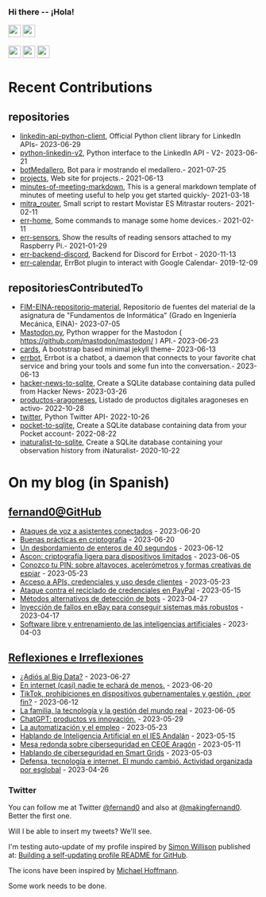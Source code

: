 ### Hi there -- ¡Hola!

<a href="mailto:ftricas@unizar.es" title="e-mail"><i class="svg-icon email"></i></a> 
<a href="https://www.linkedin.com/in/fernand0" title="My LinkedIn//Mi LinkedIn"><img src="https://img.shields.io/badge/linkedin-%230077B5.svg?&style=for-the-badge&logo=linkedin&logoColor=white" height=25></a> 
<a href="https://www.twitter.com/fernand0" title="My Twitter//Mi Twitter"><img src="https://img.shields.io/badge/twitter-%231DA1F2.svg?&style=for-the-badge&logo=twitter&logoColor=white" height=25></i></a> 
<link href="https://mastodon.social/@fernand0" rel="me" title="My Mastodon//Mi Mastodon"><img src="https://img.shields.io/static/v1?label=Mastodon&message=Social&color=blue" height=25></i></a> 
<a href="https://flickr.com/fernand0"><img src="https://img.shields.io/static/v1?label=Flickr&message=Images&color=blue" height=25></a>
<a href="https://dev.to/fernand0"><img src="https://img.shields.io/badge/DEV.TO-%230A0A0A.svg?&style=for-the-badge&logo=dev-dot-to&logoColor=white" height=25></a>

# Recent Contributions
<!-- recent_releases starts -->


## repositories
* [linkedin-api-python-client](https://github.com/fernand0/linkedin-api-python-client),  Official Python client library for LinkedIn APIs- 2023-06-29
* [python-linkedin-v2](https://github.com/fernand0/python-linkedin-v2),  Python interface to the LinkedIn API - V2- 2023-06-21
* [botMedallero](https://github.com/fernand0/botMedallero),  Bot para ir mostrando el medallero.- 2021-07-25
* [projects](https://github.com/fernand0/projects),  Web site for projects.- 2021-06-13
* [minutes-of-meeting-markdown](https://github.com/fernand0/minutes-of-meeting-markdown),  This is a general markdown template of minutes of meeting useful to help you get started quickly- 2021-03-18
* [mitra_router](https://github.com/fernand0/mitra_router),  Small script to restart Movistar ES Mitrastar routers- 2021-02-11
* [err-home](https://github.com/fernand0/err-home),  Some commands to manage some home devices.- 2021-02-11
* [err-sensors](https://github.com/fernand0/err-sensors),  Show the results of reading sensors attached to my Raspberry Pi.- 2021-01-29
* [err-backend-discord](https://github.com/fernand0/err-backend-discord),  Backend for Discord for Errbot - 2020-11-13
* [err-calendar](https://github.com/fernand0/err-calendar),  ErrBot plugin to interact with Google Calendar- 2019-12-09

## repositoriesContributedTo
* [FIM-EINA-repositorio-material](https://github.com/ricardojrdez/FIM-EINA-repositorio-material),  Repositorio de fuentes del material de la asignatura de "Fundamentos de Informática" (Grado en Ingeniería Mecánica, EINA)- 2023-07-05
* [Mastodon.py](https://github.com/halcy/Mastodon.py),  Python wrapper for the Mastodon ( https://github.com/mastodon/mastodon/ ) API.- 2023-06-23
* [cards](https://github.com/sharu725/cards),  A bootstrap based minimal jekyll theme- 2023-06-13
* [errbot](https://github.com/errbotio/errbot),  Errbot is a chatbot, a daemon that connects to your favorite chat service and bring your tools and some fun into the conversation.- 2023-06-13
* [hacker-news-to-sqlite](https://github.com/dogsheep/hacker-news-to-sqlite),  Create a SQLite database containing data pulled from Hacker News- 2023-03-26
* [productos-aragoneses](https://github.com/planaspa/productos-aragoneses),  Listado de productos digitales aragoneses en activo- 2022-10-28
* [twitter](https://github.com/python-twitter-tools/twitter),  Python Twitter API- 2022-10-26
* [pocket-to-sqlite](https://github.com/dogsheep/pocket-to-sqlite),  Create a SQLite database containing data from your Pocket account- 2022-08-22
* [inaturalist-to-sqlite](https://github.com/dogsheep/inaturalist-to-sqlite),  Create a SQLite database containing your observation history from iNaturalist- 2020-10-22
<!-- recent_releases ends -->

# On my blog (in Spanish)

<!-- blog starts -->


## [fernand0@GitHub](https://fernand0.github.io/)
* [Ataques de voz a asistentes conectados](http://fernand0.github.io//descubriendo-lo-inaudible/) - 2023-06-20
* [Buenas prácticas en criptografía](http://fernand0.github.io//buenas-practicas-criptografia/) - 2023-06-20
* [Un desbordamiento de enteros de 40 segundos](http://fernand0.github.io//codigo-cohetes/) - 2023-06-12
* [Ascon: criptografía ligera para dispositivos limitados](http://fernand0.github.io//criptografia-dispotivos/) - 2023-06-05
* [Conozco tu PIN: sobre altavoces, acelerómetros y formas creativas de espiar](http://fernand0.github.io//espionaje-y-vibraciones/) - 2023-05-23
* [Acceso a APIs, credenciales y uso desde clientes](http://fernand0.github.io//seguridad-apis/) - 2023-05-23
* [Ataque contra el reciclado de credenciales en PayPal](http://fernand0.github.io//datos-paypal/) - 2023-05-15
* [Métodos alternativos de detección de bots](http://fernand0.github.io//metodos-alternativos-deteccion-spam/) - 2023-04-27
* [Inyección de fallos en eBay para conseguir sistemas más robustos](http://fernand0.github.io//inyeccion-fallos-ebay/) - 2023-04-17
* [Software libre y entrenamiento de las inteligencias artificiales](http://fernand0.github.io//open-source-ai/) - 2023-04-03

## [Reflexiones e Irreflexiones](http://fernand0.blogalia.com/)
* [&#191;Adi&#243;s al Big Data?](http://fernand0.blogalia.com//historias/78736) - 2023-06-27
* [En internet (casi) nadie te echar&#225; de menos.](http://fernand0.blogalia.com//historias/78733) - 2023-06-20
* [TikTok, prohibiciones en dispositivos gubernamentales y gesti&#243;n, &#191;por fin?](http://fernand0.blogalia.com//historias/78728) - 2023-06-12
* [La familia, la tecnolog&#237;a y la gesti&#243;n del mundo real](http://fernand0.blogalia.com//historias/78724) - 2023-06-05
* [ChatGPT: productos vs innovaci&#243;n.](http://fernand0.blogalia.com//historias/78721) - 2023-05-29
* [La automatizaci&#243;n y el empleo](http://fernand0.blogalia.com//historias/78719) - 2023-05-23
* [Hablando de Inteligencia Artificial en el IES Andal&#225;n](http://fernand0.blogalia.com//historias/78714) - 2023-05-15
* [Mesa redonda sobre ciberseguridad en CEOE Arag&#243;n](http://fernand0.blogalia.com//historias/78710) - 2023-05-11
* [Hablando de ciberseguridad en Smart Grids](http://fernand0.blogalia.com//historias/78705) - 2023-05-03
* [Defensa, tecnolog&#237;a e internet. El mundo cambi&#243;. Actividad organizada por esglobal](http://fernand0.blogalia.com//historias/78700) - 2023-04-26
<!-- blog ends -->

### Twitter 

You can follow me at Twitter [@fernand0](https://twitter.com/fernand0) and also at [@makingfernand0](https://twitter.com/fernand0). Better the first one.

Will I be able to insert my tweets? We'll see.

I'm testing auto-update of my profile inspired by [Simon Willison](https://simonwillison.net/) published at: [Building a self-updating profile README for GitHub](https://simonwillison.net/2020/Jul/10/self-updating-profile-readme/).

The icons have been inspired by [Michael Hoffmann](https://www.mokkapps.de/).

Some work needs to be done.

<!--
**fernand0/fernand0** is a ✨ _special_ ✨ repository because its `README.md` (this file) appears on your GitHub profile.

Here are some ideas to get you started:

- 🔭 I’m currently working on ...
- 🌱 I’m currently learning ...
- 👯 I’m looking to collaborate on ...
- 🤔 I’m looking for help with ...
- 💬 Ask me about ...
- 📫 How to reach me: ...
- 😄 Pronouns: ...
- ⚡ Fun fact: ...
-->
